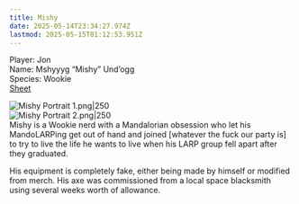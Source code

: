 ```yaml
---
title: Mishy
date: 2025-05-14T23:34:27.974Z
lastmod: 2025-05-15T01:12:53.951Z
---
```

Player: Jon\
Name: Mshyyyg “Mishy” Und’ogg\
Species: Wookie\
[Sheet](https://docs.google.com/document/d/1kSD2lLqSsBQ04c3P7INe-KPUsHVJcQLJIGgUZGsDXEg/edit?tab=t.0)

![Mishy Portrait 1.png|250](Mishy%20Portrait%201.png%7C250)\
![Mishy Portrait 2.png|250](Mishy%20Portrait%202.png%7C250)\
Mishy is a Wookie nerd with a Mandalorian obsession who let his MandoLARPing get out of hand and joined \[whatever the fuck our party is] to try to live the life he wants to live when his LARP group fell apart after they graduated.

His equipment is completely fake, either being made by himself or modified from merch. His axe was commissioned from a local space blacksmith using several weeks worth of allowance.
